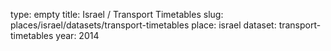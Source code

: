 type: empty
title: Israel / Transport Timetables
slug: places/israel/datasets/transport-timetables
place: israel
dataset: transport-timetables
year: 2014
